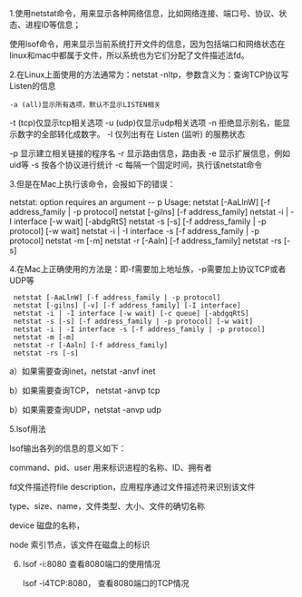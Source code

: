 1.使用netstat命令，用来显示各种网络信息，比如网络连接、端口号、协议、状态、进程ID等信息；

   使用lsof命令，用来显示当前系统打开文件的信息，因为包括端口和网络状态在linux和mac中都属于文件，所以系统也为它们分配了文件描述法fd。

2.在Linux上面使用的方法通常为：netstat -nltp，参数含义为：查询TCP协议写Listen的信息

    -a (all)显示所有选项，默认不显示LISTEN相关
   -t (tcp)仅显示tcp相关选项
   -u (udp)仅显示udp相关选项
   -n 拒绝显示别名，能显示数字的全部转化成数字。
   -l 仅列出有在 Listen (监听) 的服務状态

   -p 显示建立相关链接的程序名
   -r 显示路由信息，路由表
   -e 显示扩展信息，例如uid等
   -s 按各个协议进行统计
   -c 每隔一个固定时间，执行该netstat命令

3.但是在Mac上执行该命令，会报如下的错误：

   netstat: option requires an argument -- p
   Usage:  netstat [-AaLlnW] [-f address_family | -p protocol]
   netstat [-gilns] [-f address_family]
   netstat -i | -I interface [-w wait] [-abdgRtS]
   netstat -s [-s] [-f address_family | -p protocol] [-w wait]
   netstat -i | -I interface -s [-f address_family | -p protocol]
   netstat -m [-m]
   netstat -r [-Aaln] [-f address_family]
   netstat -rs [-s]

4.在Mac上正确使用的方法是：即-f需要加上地址族，-p需要加上协议TCP或者UDP等

     netstat [-AaLlnW] [-f address_family | -p protocol]
     netstat [-gilns] [-v] [-f address_family] [-I interface]
     netstat -i | -I interface [-w wait] [-c queue] [-abdgqRtS]
     netstat -s [-s] [-f address_family | -p protocol] [-w wait]
     netstat -i | -I interface -s [-f address_family | -p protocol]
     netstat -m [-m]
     netstat -r [-Aaln] [-f address_family]
     netstat -rs [-s] 

   a）如果需要查询inet，netstat -anvf inet

   b）如果需要查询TCP， netstat -anvp tcp

   b）如果需要查询UDP，netstat -anvp udp

5.lsof用法

  lsof输出各列的信息的意义如下：

 command、pid、user 用来标识进程的名称、ID、拥有者

 fd文件描述符file description，应用程序通过文件描述符来识别该文件

 type、size、name，文件类型、大小、文件的确切名称

 device 磁盘的名称，

 node 索引节点，该文件在磁盘上的标识

6.  lsof -i:8080 查看8080端口的使用情况

    lsof -i4TCP:8080， 查看8080端口的TCP情况
